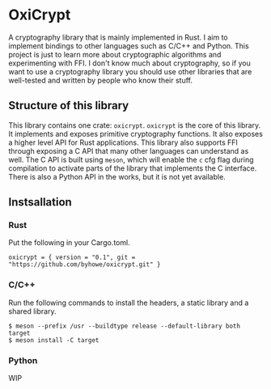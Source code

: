 # OxiCrypt

A cryptography library that is mainly implemented in Rust. I aim to implement bindings to other languages such as C/C++ and Python. This project is just to learn more about cryptographic algorithms and experimenting with FFI. I don't know much about cryptography, so if you want to use a cryptography library you should use other libraries that are well-tested and written by people who know their stuff.

## Structure of this library

This library contains one crate: `oxicrypt`. `oxicrypt` is the core of this library. It implements and exposes primitive cryptography functions. It also exposes a higher level API for Rust applications. This library also supports FFI through exposing a C API that many other languages can understand as well. The C API is built using `meson`, which will enable the `c` cfg flag during compilation to activate parts of the library that implements the C interface. There is also a Python API in the works, but it is not yet available.

## Instsallation

### Rust

Put the following in your Cargo.toml.
```
oxicrypt = { version = "0.1", git = "https://github.com/byhowe/oxicrypt.git" }
```

### C/C++

Run the following commands to install the headers, a static library and a shared library.
```
$ meson --prefix /usr --buildtype release --default-library both target
$ meson install -C target
```

### Python

WIP
